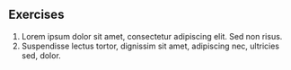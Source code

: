 ## Exercises

1. Lorem ipsum dolor sit amet, consectetur adipiscing elit. Sed non risus.
2. Suspendisse lectus tortor, dignissim sit amet, adipiscing nec, ultricies sed, dolor.

